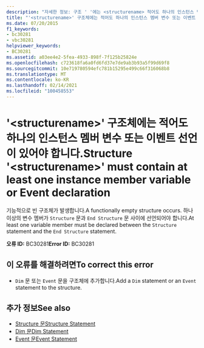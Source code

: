 ```yaml
---
description: "자세한 정보: 구조 ' '에는 <structurename> 적어도 하나의 인스턴스 멤버 변수 또는 이벤트 선언이 있어야 합니다."
title: "'<structurename>' 구조체에는 적어도 하나의 인스턴스 멤버 변수 또는 이벤트 선언이 있어야 합니다."
ms.date: 07/20/2015
f1_keywords:
- bc30281
- vbc30281
helpviewer_keywords:
- BC30281
ms.assetid: a03ee4e2-5fea-4933-898f-7f125b25824e
ms.openlocfilehash: c723618fa6a0fd6fd37e7de9ab3b93a5f99d69f8
ms.sourcegitcommit: 10e719780594efc781b15295e499c66f316068b8
ms.translationtype: MT
ms.contentlocale: ko-KR
ms.lasthandoff: 02/14/2021
ms.locfileid: "100458553"
---
```

# <a name="structure-structurename-must-contain-at-least-one-instance-member-variable-or-event-declaration"></a><span data-ttu-id="c0fb4-103">'\<structurename>' 구조체에는 적어도 하나의 인스턴스 멤버 변수 또는 이벤트 선언이 있어야 합니다.</span><span class="sxs-lookup"><span data-stu-id="c0fb4-103">Structure '\<structurename>' must contain at least one instance member variable or Event declaration</span></span>

<span data-ttu-id="c0fb4-104">기능적으로 빈 구조체가 발생합니다.</span><span class="sxs-lookup"><span data-stu-id="c0fb4-104">A functionally empty structure occurs.</span></span> <span data-ttu-id="c0fb4-105">하나 이상의 변수 멤버가 `Structure` 문과 `End Structure` 문 사이에 선언되어야 합니다.</span><span class="sxs-lookup"><span data-stu-id="c0fb4-105">At least one variable member must be declared between the `Structure` statement and the `End Structure` statement.</span></span>  
  
 <span data-ttu-id="c0fb4-106">**오류 ID:** BC30281</span><span class="sxs-lookup"><span data-stu-id="c0fb4-106">**Error ID:** BC30281</span></span>  
  
## <a name="to-correct-this-error"></a><span data-ttu-id="c0fb4-107">이 오류를 해결하려면</span><span class="sxs-lookup"><span data-stu-id="c0fb4-107">To correct this error</span></span>  
  
- <span data-ttu-id="c0fb4-108">`Dim` 문 또는 `Event` 문을 구조체에 추가합니다.</span><span class="sxs-lookup"><span data-stu-id="c0fb4-108">Add a `Dim` statement or an `Event` statement to the structure.</span></span>  
  
## <a name="see-also"></a><span data-ttu-id="c0fb4-109">추가 정보</span><span class="sxs-lookup"><span data-stu-id="c0fb4-109">See also</span></span>

- [<span data-ttu-id="c0fb4-110">Structure 문</span><span class="sxs-lookup"><span data-stu-id="c0fb4-110">Structure Statement</span></span>](../language-reference/statements/structure-statement.md)
- [<span data-ttu-id="c0fb4-111">Dim 문</span><span class="sxs-lookup"><span data-stu-id="c0fb4-111">Dim Statement</span></span>](../language-reference/statements/dim-statement.md)
- [<span data-ttu-id="c0fb4-112">Event 문</span><span class="sxs-lookup"><span data-stu-id="c0fb4-112">Event Statement</span></span>](../language-reference/statements/event-statement.md)
